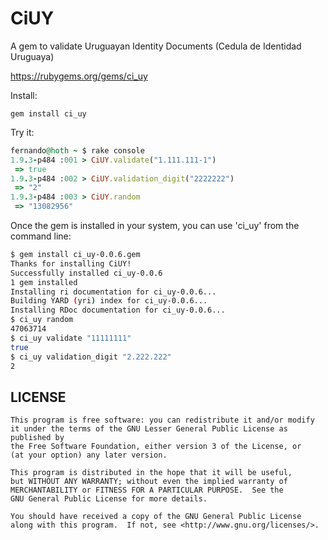 # CiUY

A gem to validate Uruguayan Identity Documents (Cedula de Identidad Uruguaya)

https://rubygems.org/gems/ci_uy

Install:

`gem install ci_uy`

Try it:
``` ruby
fernando@hoth ~ $ rake console
1.9.3-p484 :001 > CiUY.validate("1.111.111-1")
 => true
1.9.3-p484 :002 > CiUY.validation_digit("2222222")
 => "2"
1.9.3-p484 :003 > CiUY.random
 => "13082956"
 ```

Once the gem is installed in your system, you can use 'ci_uy' from the
command line:

```bash
$ gem install ci_uy-0.0.6.gem
Thanks for installing CiUY!
Successfully installed ci_uy-0.0.6
1 gem installed
Installing ri documentation for ci_uy-0.0.6...
Building YARD (yri) index for ci_uy-0.0.6...
Installing RDoc documentation for ci_uy-0.0.6...
$ ci_uy random
47063714
$ ci_uy validate "11111111"
true
$ ci_uy validation_digit "2.222.222"
2
 ```

## LICENSE
    This program is free software: you can redistribute it and/or modify
    it under the terms of the GNU Lesser General Public License as published by
    the Free Software Foundation, either version 3 of the License, or
    (at your option) any later version.

    This program is distributed in the hope that it will be useful,
    but WITHOUT ANY WARRANTY; without even the implied warranty of
    MERCHANTABILITY or FITNESS FOR A PARTICULAR PURPOSE.  See the
    GNU General Public License for more details.

    You should have received a copy of the GNU General Public License
    along with this program.  If not, see <http://www.gnu.org/licenses/>.
